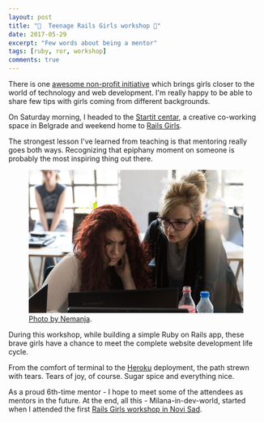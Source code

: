 ```yaml
---
layout: post
title: "💎  Teenage Rails Girls workshop 💎"
date: 2017-05-29
excerpt: "Few words about being a mentor"
tags: [ruby, ror, workshop]
comments: true
---
```


There is one [awesome non-profit initiative](http://railsgirls.com/)
which brings girls closer to the world of technology and web development.
I'm really happy to be able to share few tips with girls coming from different backgrounds.

On Saturday morning, I headed to the [Startit centar](https://startit.rs/),
a creative co-working space in Belgrade and weekend home to [Rails Girls](http://railsgirls.com/beograd).

The strongest lesson I've learned from teaching is that mentoring really goes both ways.
Recognizing that epiphany moment on someone is probably the most inspiring thing out there.

<figure>
  <a href="/assets/img/2017-05-29-01-rg-bgd.jpg"><img src="/assets/img/2017-05-29-01-rg-bgd.jpg"></a>
  <figcaption><a href="http://nk.rs/" title="Me doing explaining stuff">Photo by Nemanja</a>.</figcaption>
</figure>

During this workshop, while building a simple Ruby on Rails app,
these brave girls have a chance to meet the complete website development life cycle.

From the comfort of terminal to the [Heroku](https://railsgirls206265.herokuapp.com/) deployment,
the path strewn with tears. Tears of joy, of course. Sugar spice and everything nice.

As a proud 6th-time mentor - I hope to meet some of the attendees as mentors in the future.
At the end, all this - Milana-in-dev-world, started when I attended the first [Rails Girls workshop
in Novi Sad](http://railsgirls.com/novisad).
